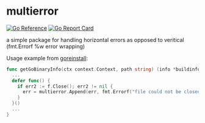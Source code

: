 # multierror

[![Go Reference](https://pkg.go.dev/badge/github.com/simplylib/multierror.svg)](https://pkg.go.dev/github.com/simplylib/multierror)
[![Go Report Card](https://goreportcard.com/badge/github.com/simplylib/multierror)](https://goreportcard.com/report/github.com/simplylib/multierror)


a simple package for handling horizontal errors as opposed to veritical (fmt.Errorf %w error wrapping)

Usage example from [goreinstall](https://github.com/simplylib/goreinstall/blob/9c264ba86506d030c2392ae4b99ee070ee53f15c/gobin.go#L69):

```go
func getGoBinaryInfo(ctx context.Context, path string) (info *buildinfo.BuildInfo, err error) {
  ...
  defer func() {
    if err2 := f.Close(); err2 != nil {
      err = multierror.Append(err, fmt.Errorf("file could not be closed due to error (%w)", err2))
    }
  }()
  ...
}
```
